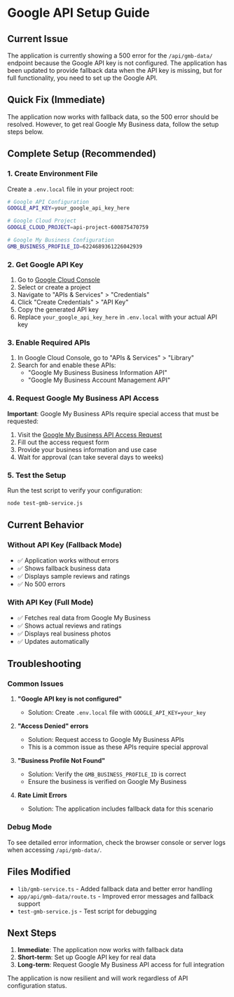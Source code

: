 # Google API Setup Guide

## Current Issue

The application is currently showing a 500 error for the `/api/gmb-data/` endpoint because the Google API key is not configured. The application has been updated to provide fallback data when the API key is missing, but for full functionality, you need to set up the Google API.

## Quick Fix (Immediate)

The application now works with fallback data, so the 500 error should be resolved. However, to get real Google My Business data, follow the setup steps below.

## Complete Setup (Recommended)

### 1. Create Environment File

Create a `.env.local` file in your project root:

```bash
# Google API Configuration
GOOGLE_API_KEY=your_google_api_key_here

# Google Cloud Project
GOOGLE_CLOUD_PROJECT=api-project-600875470759

# Google My Business Configuration
GMB_BUSINESS_PROFILE_ID=6224689361226042939
```

### 2. Get Google API Key

1. Go to [Google Cloud Console](https://console.cloud.google.com/)
2. Select or create a project
3. Navigate to "APIs & Services" > "Credentials"
4. Click "Create Credentials" > "API Key"
5. Copy the generated API key
6. Replace `your_google_api_key_here` in `.env.local` with your actual API key

### 3. Enable Required APIs

1. In Google Cloud Console, go to "APIs & Services" > "Library"
2. Search for and enable these APIs:
   - "Google My Business Business Information API"
   - "Google My Business Account Management API"

### 4. Request Google My Business API Access

**Important**: Google My Business APIs require special access that must be requested:

1. Visit the [Google My Business API Access Request](https://developers.google.com/my-business/content/overview)
2. Fill out the access request form
3. Provide your business information and use case
4. Wait for approval (can take several days to weeks)

### 5. Test the Setup

Run the test script to verify your configuration:

```bash
node test-gmb-service.js
```

## Current Behavior

### Without API Key (Fallback Mode)
- ✅ Application works without errors
- ✅ Shows fallback business data
- ✅ Displays sample reviews and ratings
- ✅ No 500 errors

### With API Key (Full Mode)
- ✅ Fetches real data from Google My Business
- ✅ Shows actual reviews and ratings
- ✅ Displays real business photos
- ✅ Updates automatically

## Troubleshooting

### Common Issues

1. **"Google API key is not configured"**
   - Solution: Create `.env.local` file with `GOOGLE_API_KEY=your_key`

2. **"Access Denied" errors**
   - Solution: Request access to Google My Business APIs
   - This is a common issue as these APIs require special approval

3. **"Business Profile Not Found"**
   - Solution: Verify the `GMB_BUSINESS_PROFILE_ID` is correct
   - Ensure the business is verified on Google My Business

4. **Rate Limit Errors**
   - Solution: The application includes fallback data for this scenario

### Debug Mode

To see detailed error information, check the browser console or server logs when accessing `/api/gmb-data/`.

## Files Modified

- `lib/gmb-service.ts` - Added fallback data and better error handling
- `app/api/gmb-data/route.ts` - Improved error messages and fallback support
- `test-gmb-service.js` - Test script for debugging

## Next Steps

1. **Immediate**: The application now works with fallback data
2. **Short-term**: Set up Google API key for real data
3. **Long-term**: Request Google My Business API access for full integration

The application is now resilient and will work regardless of API configuration status.
